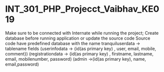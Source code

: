 # INT_301_PHP_Projecct_Vaibhav_KE019

Make sure to be connected with Internate while running the project;
Create database before running application or update the source code
Source code have predefined database with the name 
tranquiluserdata -> tablename              fields
                    (userinfodata -> {id(as primary key) , user, email, mobile, comment})
                    (registrationdata -> {id(as primary key) , firstname, lastname, email, mobilenumber, password)
                    (admin ->(id(as primary key), name, email,password)
                    

                            
